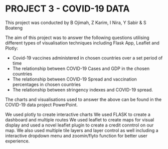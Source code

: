 # PROJECT 3 - COVID-19 DATA

This project was conducted by B Ojimah, Z Karim, I Nira, Y Sabir & S Boateng

The aim of this project was to answer the following questions utilising different types of visualisation techniques including Flask App, Leaflet and Plotly:
- Covid-19 vaccines administered in chosen countries over a set period of time
- The relationship between COVID-19 Cases and GDP in the chosen countries
- The relationship between COVID-19 Spread and vaccination percentages in chosen countries
- The relationship between stringency indexes and COVID-19 spread.

The charts and visualisations used to answer the above can be found in the COVID-19 data project PowerPoint.


We used plotly to create interactive charts
We used FLASK to create a dashboard and multiple routes
We used leaflet to create maps for visual display and used a novel leaflet plugin to create a credit conntrol on our map. We also used multiple tile layers and layer control as well including a interactive dropdown menu and zoomin/flyto function for better user experience.

